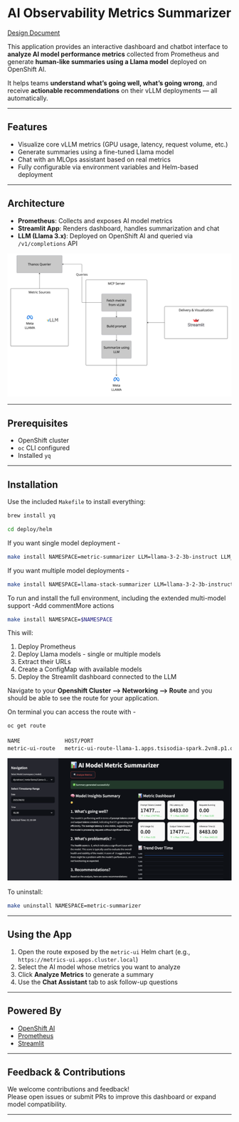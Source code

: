 # AI Observability Metrics Summarizer

[Design Document](https://docs.google.com/document/d/1bXBCL4fbPlRqQxwhGX1p12CS_E6-9oOyFnYSpbQskyI/edit?usp=sharing)

This application provides an interactive dashboard and chatbot interface to **analyze AI model performance metrics** collected from Prometheus and generate **human-like summaries using a Llama model** deployed on OpenShift AI.

It helps teams **understand what’s going well, what’s going wrong**, and receive **actionable recommendations** on their vLLM deployments — all automatically.

---

## Features

- Visualize core vLLM metrics (GPU usage, latency, request volume, etc.)
- Generate summaries using a fine-tuned Llama model
- Chat with an MLOps assistant based on real metrics
- Fully configurable via environment variables and Helm-based deployment

---

## Architecture

- **Prometheus**: Collects and exposes AI model metrics
- **Streamlit App**: Renders dashboard, handles summarization and chat
- **LLM (Llama 3.x)**: Deployed on OpenShift AI and queried via `/v1/completions` API

![Architecture](docs/img/arch-1.jpg)

---

## Prerequisites

- OpenShift cluster
- `oc` CLI configured
- Installed `yq`

---

## Installation

Use the included `Makefile` to install everything:

```bash
brew install yq
```

```bash
cd deploy/helm
```

If you want single model deployment -

```bash
make install NAMESPACE=metric-summarizer LLM=llama-3-2-3b-instruct LLM_TOLERATION="nvidia.com/gpu"
```

If you want multiple model deployments -

```bash
make install NAMESPACE=llama-stack-summarizer LLM=llama-3-2-3b-instruct LLM_TOLERATION="nvidia.com/gpu" SAFETY=llama-guard-3-8b SAFETY_TOLERATION="nvidia.com/gpu"
```

To run and install the full environment, including the extended multi-model support -Add commentMore actions

```bash
make install NAMESPACE=$NAMESPACE
```

This will:

1. Deploy Prometheus
2. Deploy Llama models - single or multiple models
3. Extract their URLs
4. Create a ConfigMap with available models
5. Deploy the Streamlit dashboard connected to the LLM

Navigate to your **Openshift Cluster --> Networking --> Route** and you should be able to see the route for your application.

On terminal you can access the route with -

```bash
oc get route

NAME              HOST/PORT                                                               PATH   SERVICES        PORT   TERMINATION     WILDCARD
metric-ui-route   metric-ui-route-llama-1.apps.tsisodia-spark.2vn8.p1.openshiftapps.com          metric-ui-svc   8501   edge/Redirect   None
```

![UI](docs/img/ui-1.png)

To uninstall:

```bash
make uninstall NAMESPACE=metric-summarizer
```

---

## Using the App

1. Open the route exposed by the `metric-ui` Helm chart (e.g., `https://metrics-ui.apps.cluster.local`)
2. Select the AI model whose metrics you want to analyze
3. Click **Analyze Metrics** to generate a summary
4. Use the **Chat Assistant** tab to ask follow-up questions

---

## Powered By

- [OpenShift AI](https://www.redhat.com/en/technologies/cloud-computing/openshift/openshift-ai)
- [Prometheus](https://prometheus.io/)
- [Streamlit](https://streamlit.io/)

---

## Feedback & Contributions

We welcome contributions and feedback!  
Please open issues or submit PRs to improve this dashboard or expand model compatibility.

---
